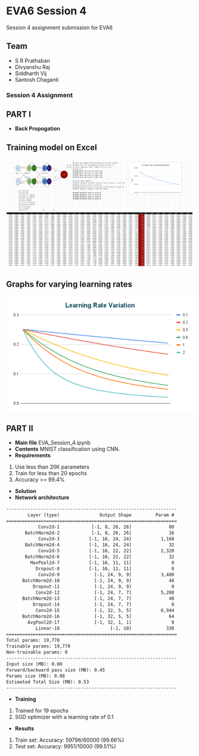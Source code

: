 # EVA6 Session 4 #

Session 4 assignment submission for EVA6

## Team ##

* S R Prathaban
* Divyanshu Raj
* Siddharth Vij
* Santosh Chaganti

### Session 4 Assignment ###
## PART I
* **Back Propogation**

## Training model on Excel
![Test PDF 1](https://github.com/prathaban-sr/eva6/blob/main/session4/back_prop.png)

## Graphs for varying learning rates
![Test Image 1](https://github.com/prathaban-sr/eva6/blob/main/session4/Learning%20Rate%20Variation.png)

## PART II
* **Main file** EVA_Session_4.ipynb
* **Contents** 
MNIST classification using CNN. 
* **Requirements** 
1. Use less than 20K parameters
1. Train for less than 20 epochs
1. Accuracy >= 99.4% 

* **Solution**
* **Network architecture**
```
----------------------------------------------------------------
        Layer (type)               Output Shape         Param #
================================================================
            Conv2d-1            [-1, 8, 26, 26]              80
       BatchNorm2d-2            [-1, 8, 26, 26]              16
            Conv2d-3           [-1, 16, 24, 24]           1,168
       BatchNorm2d-4           [-1, 16, 24, 24]              32
            Conv2d-5           [-1, 16, 22, 22]           2,320
       BatchNorm2d-6           [-1, 16, 22, 22]              32
         MaxPool2d-7           [-1, 16, 11, 11]               0
           Dropout-8           [-1, 16, 11, 11]               0
            Conv2d-9             [-1, 24, 9, 9]           3,480
      BatchNorm2d-10             [-1, 24, 9, 9]              48
          Dropout-11             [-1, 24, 9, 9]               0
           Conv2d-12             [-1, 24, 7, 7]           5,208
      BatchNorm2d-13             [-1, 24, 7, 7]              48
          Dropout-14             [-1, 24, 7, 7]               0
           Conv2d-15             [-1, 32, 5, 5]           6,944
      BatchNorm2d-16             [-1, 32, 5, 5]              64
        AvgPool2d-17             [-1, 32, 1, 1]               0
           Linear-18                   [-1, 10]             330
================================================================
Total params: 19,770
Trainable params: 19,770
Non-trainable params: 0
----------------------------------------------------------------
Input size (MB): 0.00
Forward/backward pass size (MB): 0.45
Params size (MB): 0.08
Estimated Total Size (MB): 0.53
----------------------------------------------------------------
```

* **Training**
1. Trained for 19 epochs
1. SGD optimizer with a learning rate of 0.1

* **Results**
1. Train set: Accuracy: 59796/60000 (99.66%)
2. Test set: Accuracy: 9951/10000 (99.51%)
